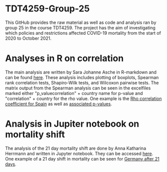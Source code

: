 # TDT4259-Group-25
This GitHub provides the raw material as well as code and analysis ran by group 25 in the course TDT4259. The project has the aim of investigating which policies and restrictions affected COVID-19 mortality from the start of 2020 to October 2021. 

# Analyses in R on correlation
The main analysis are written by Sara Johanne Asche in R-markdown and can be found [here](Data_science.Rmd). These analysis includes plotting of boxplots, Spearman rank correlation tests, Shapiro-Wilk tests, and Wilcoxon pairwise tests. The matrix output from the Spearman analysis can be seen in the excelfiles marked either "p_valuecorrelation" + country name for p-value and "correlation" + country for the rho value. One example is the [Rho correlation coefficient for Spain](correlationSpain.xlsx) as well as [associated p-values](p_valcorrelationSpain.xlsx). 

# Analysis in Jupiter notebook on mortality shift
The analysis of the 21 day mortality shift are done by Anna Katharina Herrmann and written in Jupyter notebook. They can be accessed [here](TEST_Countries.ipynb). One example of a 21 day shift in mortality can be seen for [Germany after 21 days](df_Germany_after21days.csv). 
